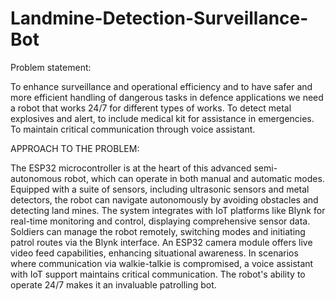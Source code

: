 # Landmine-Detection-Surveillance-Bot
Problem statement:

To enhance surveillance and operational efficiency and to
have safer and more efficient handling of dangerous tasks in
defence applications we need a robot that works 24/7 for
different types of works. To detect metal explosives and
alert, to include medical kit for assistance in emergencies.
To maintain critical communication through voice assistant.

APPROACH TO THE PROBLEM:

The ESP32 microcontroller is at the heart of this advanced semi-autonomous robot, which
can operate in both manual and automatic modes. Equipped with a suite of sensors, including
ultrasonic sensors and metal detectors, the robot can navigate autonomously by avoiding
obstacles and detecting land mines. The system integrates with IoT platforms like Blynk for
real-time monitoring and control, displaying comprehensive sensor data. Soldiers can manage
the robot remotely, switching modes and initiating patrol routes via the Blynk interface. An
ESP32 camera module offers live video feed capabilities, enhancing situational awareness. In
scenarios where communication via walkie-talkie is compromised, a voice assistant with IoT
support maintains critical communication. The robot's ability to operate 24/7 makes it an
invaluable patrolling bot.
